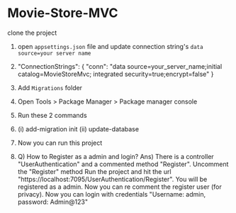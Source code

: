 # Movie-Store-MVC
clone the project

1) open `appsettings.json` file and update connection string's `data source=your server name`
2) "ConnectionStrings": {
       "conn": "data source=your_server_name;initial catalog=MovieStoreMvc; integrated security=true;encrypt=false"
   }


3) Add `Migrations` folder
4) Open Tools > Package Manager > Package manager console
5) Run these 2 commands

6) (i) add-migration init
   (ii) update-database

7)  Now you can run this project

8)  Q) How to Register as a admin and login?
    Ans) There is a controller "UserAuthentication" and a commented method "Register". Uncomment the "Register" method
         Run the project and hit the url "https://localhost:7095/UserAuthentication/Register". You will be registered as a admin. Now you             can re comment the register user (for privacy). Now you can login with credentials "Username: admin, password: Admin@123"
